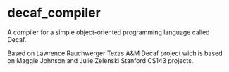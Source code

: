 # decaf_compiler
A compiler for a simple object-oriented programming language called Decaf.

Based on Lawrence Rauchwerger Texas A&M Decaf project wich is based on Maggie Johnson and Julie Zelenski Stanford CS143 projects. 